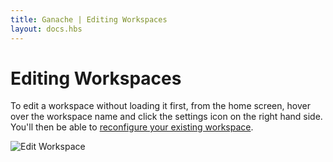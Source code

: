```yaml
---
title: Ganache | Editing Workspaces
layout: docs.hbs
---
```

# Editing Workspaces

To edit a workspace without loading it first, from the home screen, hover over the workspace name and click the settings icon on the right hand side. You'll then be able to [reconfigure your existing workspace](/docs/ganache/workspaces/creating-workspaces#workspace-configuration).

![Edit Workspace](/img/docs/ganache/v2-shared-seese/home-settings.png)